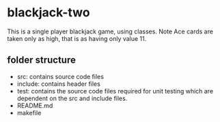 # blackjack-two
This is a single player blackjack game, using classes. Note Ace cards are taken only as high, that is as having only value 11.
## folder structure
- src: contains source code files
- include: contains header files
- test: contains the source code files required for unit testing which are dependent on the src and include files.
- README.md
- makefile

